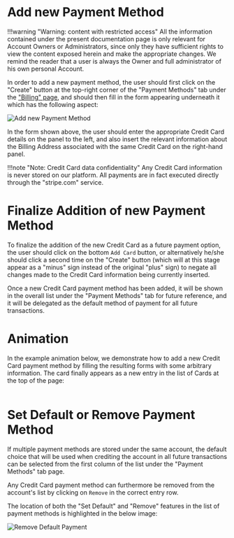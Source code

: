 # Add new Payment Method

!!!warning "Warning: content with restricted access"
    All the information contained under the present documentation page is only relevant for Account Owners or Administrators, since only they have sufficient rights to view the content exposed herein and make the appropriate changes. We remind the reader that a user is always the Owner and full administrator of his own personal Account.

In order to add a new payment method, the user should first click on the "Create" button <i class="zmdi zmdi-plus-circle zmdi-hc-border"></i> at the top-right corner of the "Payment Methods" tab under the ["Billing" page](../ui/charges-payments.md), and should then fill in the form appearing underneath it which has the following aspect:

![Add new Payment Method](/images/add-new-payment.png "Add new Payment Method")

In the form shown above, the user should enter the appropriate Credit Card details on the panel to the left, and also insert the relevant information about the  Billing Address associated with the same Credit Card on the right-hand panel.
 
!!!note "Note: Credit Card data confidentiality"
     Any Credit Card information is never stored on our platform. All payments are in fact executed directly through the "stripe.com" service.

# Finalize Addition of new Payment Method

To finalize the addition of the new Credit Card as a future payment option, the user should click on the bottom `Add Card` button, or alternatively he/she should click a second time on the "Create" button (which will at this stage appear as a "minus" sign instead of the original "plus" sign) to negate all changes made to the Credit Card information being currently inserted.

Once a new Credit Card payment method has been added, it will be shown in the overall list under the "Payment Methods" tab for future reference, and it will be delegated as the default method of payment for all future transactions.

# Animation

In the example animation below, we demonstrate how to add a new Credit Card payment method by filling the resulting forms with some arbitrary information. The card finally appears as a new entry in the list of Cards at the top of the page:

<img data-gifffer="/images/add-credit-card.gif" />

# Set Default or Remove Payment Method

If multiple payment methods are stored under the same account, the default choice that will be used when crediting the account in all future transactions can be selected from the first column of the list under the "Payment Methods" tab page.

Any Credit Card payment method can furthermore be removed from the account's list by clicking on `Remove` in the correct entry row.

The location of both the "Set Default" and "Remove" features in the list of payment methods is highlighted in the below image:

![Remove Default Payment](/images/remove-default-payment.png "Remove Default Payment")
